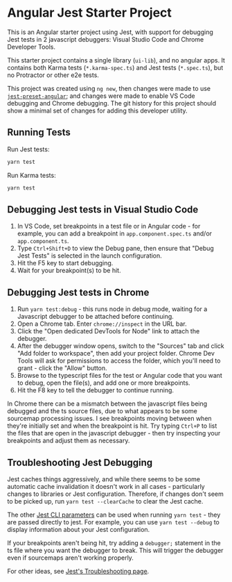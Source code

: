 # Angular Jest Starter Project

This is an Angular starter project using Jest, with support for debugging Jest tests in 2 javascript debuggers: Visual Studio Code and Chrome Developer Tools.

This starter project contains a single library (`ui-lib`), and no angular apps. It contains both Karma tests (`*.karma-spec.ts`) and Jest tests (`*.spec.ts`), but no
Protractor or other e2e tests.

This project was created using `ng new`, then changes were made to use [`jest-preset-angular`](https://github.com/thymikee/jest-preset-angular); and changes were made to enable VS Code debugging and Chrome debugging. The git history for this project should show a minimal set of changes for adding this developer utility.

## Running Tests

Run Jest tests:

```sh
yarn test
```

Run Karma tests:

```sh
yarn test
```

## Debugging Jest tests in Visual Studio Code

1. In VS Code, set breakpoints in a test file or in Angular code - for example, you can add a breakpoint in `app.component.spec.ts` and/or `app.component.ts`.
2. Type `Ctrl+Shift+D` to view the Debug pane, then ensure that "Debug Jest Tests" is selected in the launch configuration.
3. Hit the F5 key to start debugging.
4. Wait for your breakpoint(s) to be hit.

## Debugging Jest tests in Chrome

1. Run `yarn test:debug` - this runs node in debug mode, waiting for a Javascript debugger to be attached before continuing.
2. Open a Chrome tab. Enter `chrome://inspect` in the URL bar.
3. Click the "Open dedicated DevTools for Node" link to attach the debugger.
4. After the debugger window opens, switch to the "Sources" tab and click "Add folder to workspace", then add your project folder. Chrome Dev Tools will ask for permissions to access the folder, which you'll need to grant - click the "Allow" button.
5. Browse to the typescript files for the test or Angular code that you want to debug, open the file(s), and add one or more breakpoints.
6. Hit the F8 key to tell the debugger to continue running.

In Chrome there can be a mismatch between the javascript files being debugged and the ts source files, due to what appears to be some sourcemap processing issues. I see breakpoints moving between when they're initially set and when the breakpoint is hit. Try typing `Ctrl+P` to list the files that are open in the javascript debugger - then try inspecting your breakpoints and adjust them as necessary.


## Troubleshooting Jest Debugging

Jest caches things aggressively, and while there seems to be some automatic cache invalidation it doesn't work in all cases - particularly changes to libraries or Jest configuration. Therefore, if changes don't seem to be picked up, run `yarn test --clearCache` to clear the Jest cache.

The other [Jest CLI parameters](https://jestjs.io/docs/en/cli.html) can be used when running `yarn test` - they are passed directly to jest. For example, you can use `yarn test --debug` to display information about your Jest configuration.

If your breakpoints aren't being hit, try adding a `debugger;` statement in the ts file where you want the debugger to break. This will trigger the debugger even if sourcemaps aren't working properly.

For other ideas, see [Jest's Troubleshooting page](https://jestjs.io/docs/en/22.0/troubleshooting).
